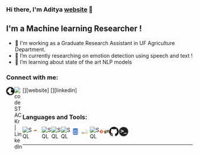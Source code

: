 ### Hi there, I'm Aditya [website](https://www.adityadutt.com) 👋

## I'm a Machine learning Researcher !
- 🔭 I'm working as a Graduate Research Assistant in UF Agriculture Department.
- 🔭 I’m currently researching on emotion detection using speech and text !
- 🌱 I’m learning about state of the art NLP models 

### Connect with me:

[<img align="left" alt="codeSTACKr.com" width="22px" src="https://raw.githubusercontent.com/iconic/open-iconic/master/svg/globe.svg" />][website]
[<img align="left" alt="codeSTACKr | LinkedIn" width="22px" src="https://cdn.jsdelivr.net/npm/simple-icons@v3/icons/linkedin.svg" />][linkedin]

<br />

### Languages and Tools:

<img align="left" alt="SQL" width="26px" src="https://raw.githubusercontent.com/simple-icons/simple-icons/b4c26a833274ecd7eb948805c9488ace62e8e664/icons/python.svg" />
<img align="left" alt="SQL" width="26px" src="https://raw.githubusercontent.com/scikit-learn/scikit-learn/173cf5352cc69f92aea42816e7e40c63dd79d1ae/doc/logos/scikit-learn-logo.svg" />
<img align="left" alt="SQL" width="26px" src="https://raw.githubusercontent.com/numpy/numpy/7e7f4adab814b223f7f917369a72757cd28b10cb/branding/icons/numpylogo.svg" />
<img align="left" alt="SQL" width="26px" src="https://matplotlib.org/_static/logo2.svg" />
<img align="left" alt="SQL" width="26px" src="https://raw.githubusercontent.com/pandas-dev/pandas/761bceb77d44aa63b71dda43ca46e8fd4b9d7422/web/pandas/static/img/pandas.svg" >
<img align="left" alt="SQL" width="26px" src="https://raw.githubusercontent.com/github/explore/80688e429a7d4ef2fca1e82350fe8e3517d3494d/topics/sql/sql.png" />
<img align="left" alt="MySQL" width="26px" src="https://raw.githubusercontent.com/github/explore/80688e429a7d4ef2fca1e82350fe8e3517d3494d/topics/mysql/mysql.png" />
<img align="left" alt="SQL" width="26px" src="https://raw.githubusercontent.com/simple-icons/simple-icons/b4c26a833274ecd7eb948805c9488ace62e8e664/icons/qt.svg" />
<img align="left" alt="Git" width="26px" src="https://raw.githubusercontent.com/github/explore/80688e429a7d4ef2fca1e82350fe8e3517d3494d/topics/git/git.png" />
<img align="left" alt="GitHub" width="26px" src="https://raw.githubusercontent.com/github/explore/78df643247d429f6cc873026c0622819ad797942/topics/github/github.png" />
<img align="left" alt="HTML5" width="26px" src="https://raw.githubusercontent.com/github/explore/80688e429a7d4ef2fca1e82350fe8e3517d3494d/topics/terminal/terminal.png" />
<br />
<br />

---